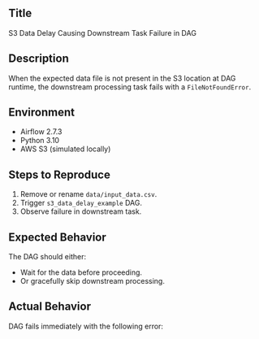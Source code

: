 ## Title
S3 Data Delay Causing Downstream Task Failure in DAG

## Description
When the expected data file is not present in the S3 location at DAG runtime, the downstream processing task fails with a `FileNotFoundError`.

## Environment
- Airflow 2.7.3
- Python 3.10
- AWS S3 (simulated locally)

## Steps to Reproduce
1. Remove or rename `data/input_data.csv`.
2. Trigger `s3_data_delay_example` DAG.
3. Observe failure in downstream task.

## Expected Behavior
The DAG should either:
- Wait for the data before proceeding.
- Or gracefully skip downstream processing.

## Actual Behavior
DAG fails immediately with the following error:
